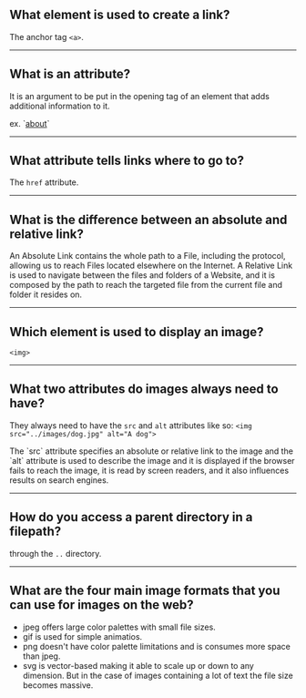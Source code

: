 ## **What element is used to create a link?**

The anchor tag `<a>`.

---

## **What is an attribute?**

<p>It is an argument to be put in the opening tag of an element that adds additional information to it.</p>
ex. `<a href="./pages/about.html">about</a>`

---

## **What attribute tells links where to go to?**

The `href` attribute.

---

## **What is the difference between an absolute and relative link?**

An Absolute Link contains the whole path to a File, including the protocol, allowing us to reach Files located elsewhere on the Internet.
A Relative Link is used to navigate between the files and folders of a Website, and it is composed by the path to reach the targeted file from the current file and folder it resides on.

---

## **Which element is used to display an image?**

`<img>`

---

## **What two attributes do images always need to have?**

They always need to have the `src` and `alt` attributes like so:
`<img src="../images/dog.jpg" alt="A dog">`

<p>
The `src` attribute specifies an absolute or relative link to the image and the `alt` attribute is used to describe the image and it is displayed if the browser fails to reach the image, it is read by screen readers, and it also influences results on search engines.
</p>

---

## **How do you access a parent directory in a filepath?**

through the `..` directory.

---

## **What are the four main image formats that you can use for images on the web?**

<ul>
<li>jpeg offers large color palettes with small file sizes.
<li>gif is used for simple animatios.
<li>png doesn't have color palette limitations and is consumes more space than jpeg.
<li>svg is vector-based making it able to scale up or down to any dimension. But in the case of images containing a lot of text the file size becomes massive.
</ul>

